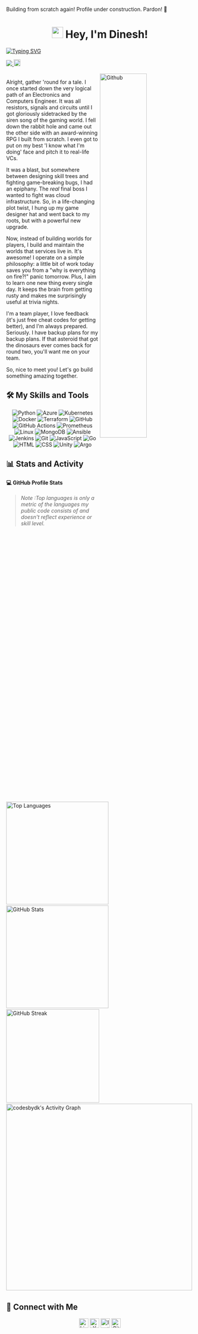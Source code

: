 <!--## Hi there 👋

**codesbydk/codesbydk** is a ✨ _special_ ✨ repository because its `README.md` (this file) appears on your GitHub profile.

Here are some ideas to get you started:

- 🔭 I’m currently working on ...
- 🌱 I’m currently learning ...
- 👯 I’m looking to collaborate on ...
- 🤔 I’m looking for help with ...
- 💬 Ask me about ...
- 📫 How to reach me: ...
- 😄 Pronouns: ...
- ⚡ Fun fact: ...
-->

Building from scratch again! Profile under construction. Pardon! 🙂


<h1 align="center">
<img src="https://raw.githubusercontent.com/MartinHeinz/MartinHeinz/master/wave.gif" width="30px">
Hey, I'm Dinesh!
</h1>

<!-- Typing SVG by DenverCoder1 - https://readme-typing-svg.demolab.com/demo/ -->
<p aligin="center">
<a href="#hi-there-"><img src="https://readme-typing-svg.demolab.com?font=Fira+Code&weight=600&pause=1000&center=true&width=600&height=60&lines=DevOps+Engineer+with+2%2B+Yrs+Exp;Budding+MLOPS+Enthusiast;avid+Learner+and+Content+Creator" alt="Typing SVG" /></a>
</p>

<a href="#">
<img src="https://komarev.com/ghpvc/?username=codesbydk&color=dc143c&style=plastic">
</a>
<a href="https://dineshkumar.blog">
<img height="18px" src="https://img.shields.io/badge/Portfolio-0077B5?style=for-the-badge&logo=ko-fi&logoColor=white" alt="Portfolio">
</a>
<br></br>

<img width="50%" align="right" alt="Github" src="https://user-images.githubusercontent.com/60788180/131893851-b24002a3-72be-40cf-a179-7cbdff89b087.gif" />

Alright, gather 'round for a tale. I once started down the very logical path of an Electronics and Computers Engineer. It was all resistors, signals and circuits until I got gloriously sidetracked by the siren song of the gaming world. I fell down the rabbit hole and came out the other side with an award-winning RPG I built from scratch. I even got to put on my best 'I know what I'm doing' face and pitch it to real-life VCs.

It was a blast, but somewhere between designing skill trees and fighting game-breaking bugs, I had an epiphany. The *real* final boss I wanted to fight was cloud infrastructure. So, in a life-changing plot twist, I hung up my game designer hat and went back to my roots, but with a powerful new upgrade.

Now, instead of building worlds for players, I build and maintain the worlds that services live in. It's awesome! I operate on a simple philosophy: a little bit of work today saves you from a "why is everything on fire?!" panic tomorrow. Plus, I aim to learn one new thing every single day. It keeps the brain from getting rusty and makes me surprisingly useful at trivia nights.

I'm a team player, I love feedback (it's just free cheat codes for getting better), and I'm always prepared. Seriously. I have backup plans for my backup plans. If that asteroid that got the dinosaurs ever comes back for round two, you'll want me on your team.

So, nice to meet you! Let's go build something amazing together.


## 🛠️ My Skills and Tools
<!-- You can find more icons at https://skillicons.dev -->
<p align="center">

<img src="https://skillicons.dev/icons?i=python" alt="Python" />
<img src="https://skillicons.dev/icons?i=azure" alt="Azure" />
<img src="https://skillicons.dev/icons?i=kubernetes" alt="Kubernetes" />
<img src="https://skillicons.dev/icons?i=docker" alt="Docker" />
<img src="https://skillicons.dev/icons?i=terraform" alt="Terraform" />
<img src="https://skillicons.dev/icons?i=github" alt="GitHub" />
<img src="https://skillicons.dev/icons?i=githubactions" alt="GitHub Actions" />
<img src="https://skillicons.dev/icons?i=prometheus" alt="Prometheus" />
<img src="https://skillicons.dev/icons?i=linux" alt="Linux" />
<img src="https://skillicons.dev/icons?i=mongodb" alt="MongoDB" />
<img src="https://skillicons.dev/icons?i=ansible" alt="Ansible" />
<img src="https://skillicons.dev/icons?i=jenkins" alt="Jenkins" />
<img src="https://skillicons.dev/icons?i=git" alt="Git" />
<img src="https://skillicons.dev/icons?i=js" alt="JavaScript" />
<img src="https://skillicons.dev/icons?i=go" alt="Go" />
<img src="https://skillicons.dev/icons?i=html" alt="HTML" />
<img src="https://skillicons.dev/icons?i=css" alt="CSS" />
<img src="https://skillicons.dev/icons?i=unity" alt="Unity" />
<img src="https://skillicons.dev/icons?i=argo" alt="Argo" />
</p>

## 📊 Stats and Activity

#### 💻 GitHub Profile Stats

> *Note :Top languages is only a metric of the languages my public code consists of and doesn't reflect experience or skill level.*
<!--
Replace YOUR-USERNAME with your GitHub username.
-->
<p align="left">
<img src="https://github-readme-stats.vercel.app/api/top-langs/?username=codesbydk&layout=compact&theme=algolia" width="275px" alt="Top Languages"/>
&nbsp;
<img src="https://github-readme-stats.vercel.app/api?username=codesbydk&show_icons=true&theme=algolia" width="275px" alt="GitHub Stats"/>
&nbsp;
<img src="https://github-readme-streak-stats.herokuapp.com/?user=codesbydk&theme=algolia" width="250px" alt="GitHub Streak"/>
&nbsp;
<img alt="codesbydk's Activity Graph" src="https://github-readme-activity-graph.vercel.app/graph/?username=codesbydk&bg_color=1F222E&color=F8D866&line=F85D7F&point=FFFFFF&hide_border=true" width="500px"/>&nbsp;
</p>



## 🤝 Connect with Me
<!-- Replace the '#' with your actual social media links -->
<!--<p align="center">
<a href="https://www.linkedin.com/in/dinesh-1866/">
<img src="https://img.shields.io/badge/LinkedIn-0077B5?style=for-the-badge&logo=linkedin&logoColor=white" alt="LinkedIn">
</a>
&nbsp;
<a href="https://x.com/Dineshkumar_S99">
<img src="https://img.shields.io/badge/twitter-1DA1F2?style=for-the-badge&logo=x&logoColor=white" alt="Twitter">
</a>
&nbsp;
<a href="https://dineshkumar.blog">
<img src="https://img.shields.io/badge/Portfolio-255E63?style=for-the-badge&logo=ko-fi&logoColor=white" alt="Portfolio">
<a href="#">
<img src="https://img.shields.io/badge/Instagram-gold?style=for-the-badge&logo=instagram&logoColor=orange" alt="Instagram">
</a>
</p>
-->


<p align="center">
<a href="https://www.linkedin.com/in/dinesh-1866/"><img src="https://skillicons.dev/icons?i=linkedin" width="25px" alt="LinkedIn"/></a>
<a href="https://x.com/insightsbydk"><img src="https://skillicons.dev/icons?i=twitter" width="25px" alt="X"/></a>
<a href="https://www.instagram.com/dk.devv/"><img src="https://skillicons.dev/icons?i=instagram" width="25px" alt="Instagram"/></a>
<a href="https://github.com/codesbydk"><img src="https://skillicons.dev/icons?i=github" width="25px" alt="Github"/></a>
</p>




<!--
## 📘 My Top Open Source Contributions
  <!-- Repo info cards - https://github.com/anuraghazra/github-readme-stats -->
  <!-- Small repo cards (fork) - https://github.com/DenverCoder1/github-readme-stats -->
  <!--<p align="left">
    <a href="https://github.com/DenverCoder1/readme-typing-svg"><img width="278" src="https://denvercoder1-github-readme-stats.vercel.app/api/pin/?username=DenverCoder1&repo=readme-typing-svg&theme=react&bg_color=1F222E&title_color=F85D7F&hide_border=true&icon_color=F8D866&show_icons=false" alt="readme-typing-svg"></a>
  </p>
  <a href="https://github.com/DenverCoder1?tab=repositories&sort=stargazers"><img alt="All Repositories" title="All Repositories" src="https://custom-icon-badges.demolab.com/badge/-Click%20Here%20For%20All%20My%20Repos-1F222E?style=for-the-badge&logoColor=white&logo=repo"/></a>
-->
